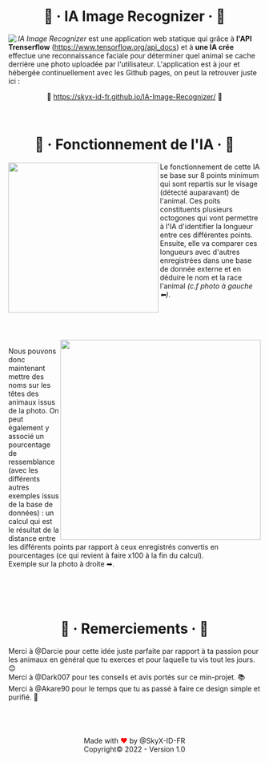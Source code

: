 <h1 align="center">📸 · IA Image Recognizer · 📸</h1>
<img align="left" src="https://img.icons8.com/color/50/000000/ios-photos.png"/>


_IA Image Recognizer_ est une application web statique qui grâce à __l'API Trenserflow__ (https://www.tensorflow.org/api_docs) et à __une IA crée__ effectue une reconnaissance faciale pour déterminer quel animal se cache derrière une photo uploadée par l'utilisateur. L'application est à jour et hébergée continuellement avec les Github pages, on peut la retrouver juste ici : <br/><p align="center">🔗 https://skyx-id-fr.github.io/IA-Image-Recognizer/ 🔗</p><br/>

<h1 align="center">🔨 · Fonctionnement de l'IA · 🔨</h1>

<img width="300px" src="https://zupimages.net/up/23/01/knus.png" align="left"/>
<p>Le fonctionnement de cette IA se base sur 8 points minimum qui sont repartis sur le visage (détecté auparavant) de l'animal. Ces poits constituents plusieurs octogones qui vont permettre à l'IA d'identifier la longueur entre ces différentes points. Ensuite, elle va comparer ces longueurs avec d'autres enregistrées dans une base de donnée externe et en déduire le nom et la race l'animal <i>(c.f photo à gauche ⬅)</i>.</p><br/><br/><br/><br/>

<img width="400px" src="https://zupimages.net/up/23/01/z90o.png" align="right"/>
<p>Nous pouvons donc maintenant mettre des noms sur les têtes des animaux issus de la photo. On peut également y associé un pourcentage de ressemblance (avec les différents autres exemples issus de la base de données) : un calcul qui est le résultat de la distance entre les différents points par rapport à ceux enregistrés convertis en pourcentages (ce qui revient à faire x100 à la fin du calcul).<br/> Exemple sur la photo à droite ➡.</p><br/><br/><br/>

<h1 align="center">🎈 · Remerciements · 🎈</h1>
Merci à @Darcie pour cette idée juste parfaite par rapport à ta passion pour les animaux en général que tu exerces et pour laquelle tu vis tout les jours. 😊<br/>
Merci à @Dark007 pour tes conseils et avis portés sur ce min-projet. 📚<br/>
Merci à @Akare90 pour le temps que tu as passé à faire ce design simple et purifié. 🎨<br/>

<h1></h1><br/><p align="center">Made with <font color="red">❤</font> by @SkyX-ID-FR <br/>Copyright© 2022 - Version 1.0</p>
